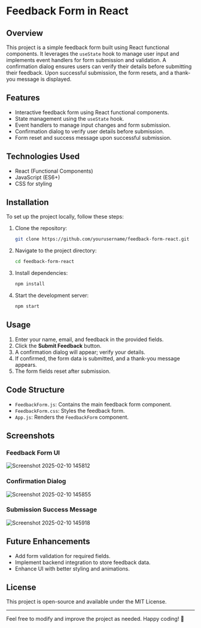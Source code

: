 # Feedback Form in React

## Overview
This project is a simple feedback form built using React functional components. It leverages the `useState` hook to manage user input and implements event handlers for form submission and validation. A confirmation dialog ensures users can verify their details before submitting their feedback. Upon successful submission, the form resets, and a thank-you message is displayed.

## Features
- Interactive feedback form using React functional components.
- State management using the `useState` hook.
- Event handlers to manage input changes and form submission.
- Confirmation dialog to verify user details before submission.
- Form reset and success message upon successful submission.

## Technologies Used
- React (Functional Components)
- JavaScript (ES6+)
- CSS for styling

## Installation
To set up the project locally, follow these steps:

1. Clone the repository:
   ```sh
   git clone https://github.com/yourusername/feedback-form-react.git
   ```
2. Navigate to the project directory:
   ```sh
   cd feedback-form-react
   ```
3. Install dependencies:
   ```sh
   npm install
   ```
4. Start the development server:
   ```sh
   npm start
   ```

## Usage
1. Enter your name, email, and feedback in the provided fields.
2. Click the **Submit Feedback** button.
3. A confirmation dialog will appear; verify your details.
4. If confirmed, the form data is submitted, and a thank-you message appears.
5. The form fields reset after submission.

## Code Structure
- `FeedbackForm.js`: Contains the main feedback form component.
- `FeedbackForm.css`: Styles the feedback form.
- `App.js`: Renders the `FeedbackForm` component.

## Screenshots
### Feedback Form UI
![Screenshot 2025-02-10 145812](https://github.com/user-attachments/assets/e1f726bb-5761-4ff0-873e-9e5c1ba65f8b)


### Confirmation Dialog
![Screenshot 2025-02-10 145855](https://github.com/user-attachments/assets/ebcf31a1-619e-4ce7-8044-2062ceedf3e6)


### Submission Success Message
![Screenshot 2025-02-10 145918](https://github.com/user-attachments/assets/961df347-0458-4de9-95b5-5ca94c9e2dd8)




## Future Enhancements
- Add form validation for required fields.
- Implement backend integration to store feedback data.
- Enhance UI with better styling and animations.

## License
This project is open-source and available under the MIT License.

---

Feel free to modify and improve the project as needed. Happy coding! 🚀








